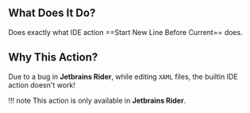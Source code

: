 ## What Does It Do?

Does exactly what IDE action ==Start New Line Before Current== does.

## Why This Action?

Due to a bug in **Jetbrains Rider**, while editing `XAML` files, the builtin IDE action doesn't work!

[//]: # (@formatter:off)
!!! note
    This action is only available in **Jetbrains Rider**.
